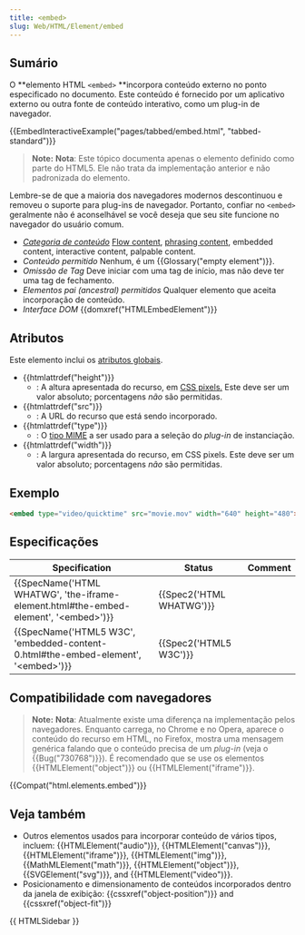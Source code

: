 ```yaml
---
title: <embed>
slug: Web/HTML/Element/embed
---
```


## Sumário

O **elemento HTML `<embed>` **incorpora conteúdo externo no ponto especificado no documento. Este conteúdo é fornecido por um aplicativo externo ou outra fonte de conteúdo interativo, como um plug-in de navegador.

{{EmbedInteractiveExample("pages/tabbed/embed.html", "tabbed-standard")}}

> **Note:** **Nota**: Este tópico documenta apenas o elemento definido como parte do HTML5. Ele não trata da implementação anterior e não padronizada do elemento.

Lembre-se de que a maioria dos navegadores modernos descontinuou e removeu o suporte para plug-ins de navegador. Portanto, confiar no `<embed>` geralmente não é aconselhável se você deseja que seu site funcione no navegador do usuário comum.

- _[Categoria de conteúdo](/pt-BR/docs/HTML/Content_categories)_ [Flow content](/pt-BR/docs/HTML/Content_categories#Flow_content), [phrasing content](/pt-BR/docs/HTML/Content_categories#Phrasing_content), embedded content, interactive content, palpable content.
- _Conteúdo permitido_ Nenhum, é um {{Glossary("empty element")}}.
- _Omissão de Tag_ Deve iniciar com uma tag de início, mas não deve ter uma tag de fechamento.
- _Elementos pai (ancestral) permitidos_ Qualquer elemento que aceita incorporação de conteúdo.
- _Interface DOM_ {{domxref("HTMLEmbedElement")}}

## Atributos

Este elemento inclui os [atributos globais](/pt-BR/docs/HTML/Global_attributes).

- {{htmlattrdef("height")}}
  - : A altura apresentada do recurso, em [CSS pixels.](https://drafts.csswg.org/css-values/#px) Este deve ser um valor absoluto; porcentagens _não_ são permitidas.
- {{htmlattrdef("src")}}
  - : A URL do recurso que está sendo incorporado.
- {{htmlattrdef("type")}}
  - : O [tipo MIME](/pt-BR/docs/Glossary/MIME_type) a ser usado para a seleção do _plug-in_ de instanciação.
- {{htmlattrdef("width")}}
  - : A largura apresentada do recurso, em CSS pixels. Este deve ser um valor absoluto; porcentagens _não_ são permitidas.

## Exemplo

```html
<embed type="video/quicktime" src="movie.mov" width="640" height="480">
```

## Especificações

| Specification                                                                                                            | Status                           | Comment |
| ------------------------------------------------------------------------------------------------------------------------ | -------------------------------- | ------- |
| {{SpecName('HTML WHATWG', 'the-iframe-element.html#the-embed-element', '&lt;embed&gt;')}} | {{Spec2('HTML WHATWG')}} |         |
| {{SpecName('HTML5 W3C', 'embedded-content-0.html#the-embed-element', '&lt;embed&gt;')}}     | {{Spec2('HTML5 W3C')}}     |         |

## Compatibilidade com navegadores

> **Note:** **Nota**: Atualmente existe uma diferença na implementação pelos navegadores. Enquanto carrega, no Chrome e no Opera, aparece o conteúdo do recurso em HTML, no Firefox, mostra uma mensagem genérica falando que o conteúdo precisa de um _plug-in_ (veja o {{Bug("730768")}}). É recomendado que se use os elementos {{HTMLElement("object")}} ou {{HTMLElement("iframe")}}.

{{Compat("html.elements.embed")}}

## Veja também

- Outros elementos usados para incorporar conteúdo de vários tipos, incluem: {{HTMLElement("audio")}}, {{HTMLElement("canvas")}}, {{HTMLElement("iframe")}}, {{HTMLElement("img")}}, {{MathMLElement("math")}}, {{HTMLElement("object")}}, {{SVGElement("svg")}}, and {{HTMLElement("video")}}.
- Posicionamento e dimensionamento de conteúdos incorporados dentro da janela de exibição: {{cssxref("object-position")}} and {{cssxref("object-fit")}}

{{ HTMLSidebar }}

